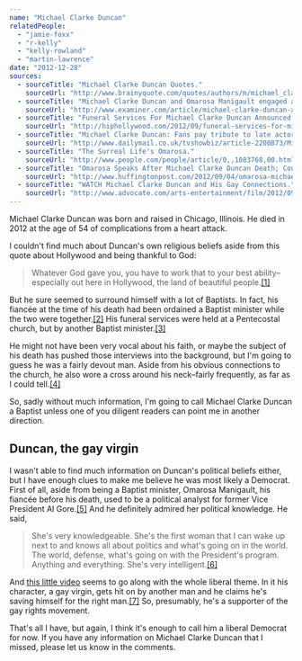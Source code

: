 ```yaml
---
name: "Michael Clarke Duncan"
relatedPeople:
  - "jamie-foxx"
  - "r-kelly"
  - "kelly-rowland"
  - "martin-lawrence"
date: "2012-12-28"
sources:
  - sourceTitle: "Michael Clarke Duncan Quotes."
    sourceUrl: "http://www.brainyquote.com/quotes/authors/m/michael_clarke_duncan.html"
  - sourceTitle: "Michael Clarke Duncan and Omarosa Manigault engaged at time of his death."
    sourceUrl: "http://www.examiner.com/article/michael-clarke-duncan-and-omarosa-manigault-engaged-at-time-of-his-death"
  - sourceTitle: "Funeral Services For Michael Clarke Duncan Announced."
    sourceUrl: "http://hiphollywood.com/2012/09/funeral-services-for-michael-clarke-duncan-announced/"
  - sourceTitle: "Michael Clarke Duncan: Fans pay tribute to late actor during public viewing of casket… followed by a screening of The Green Mile."
    sourceUrl: "http://www.dailymail.co.uk/tvshowbiz/article-2200873/Michael-Clarke-Duncan-Fans-pay-tribute-late-actor-public-viewing-casket--followed-screening-The-Green-Mile.html"
  - sourceTitle: "The Surreal Life's Omarosa."
    sourceUrl: "http://www.people.com/people/article/0,,1083768,00.html"
  - sourceTitle: "Omarosa Speaks After Michael Clarke Duncan Death; Couple's Secret Engagement Revealed."
    sourceUrl: "http://www.huffingtonpost.com/2012/09/04/omarosa-michael-clarke-duncan-engaged-wedding-wed_n_1854058.html"
  - sourceTitle: "WATCH Michael Clarke Duncan and His Gay Connections."
    sourceUrl: "http://www.advocate.com/arts-entertainment/film/2012/09/04/watch-michael-clarke-duncan-and-his-gay-connections"
---
```


Michael Clarke Duncan was born and raised in Chicago, Illinois. He died in 2012 at the age of 54 of complications from a heart attack.

I couldn't find much about Duncan's own religious beliefs aside from this quote about Hollywood and being thankful to God:

>Whatever God gave you, you have to work that to your best ability–especially out here in Hollywood, the land of beautiful people.<a class="source-citation" href="#http://www.brainyquote.com/quotes/authors/m/michael_clarke_duncan.html" title="Michael Clarke Duncan Quotes.">[1]</a>

But he sure seemed to surround himself with a lot of Baptists. In fact, his fiancée at the time of his death had been ordained a Baptist minister while the two were together.<a class="source-citation" href="#http://www.examiner.com/article/michael-clarke-duncan-and-omarosa-manigault-engaged-at-time-of-his-death" title="Michael Clarke Duncan and Omarosa Manigault engaged at time of his death.">[2]</a> His funeral services were held at a Pentecostal church, but by another Baptist minister.<a class="source-citation" href="#http://hiphollywood.com/2012/09/funeral-services-for-michael-clarke-duncan-announced/" title="Funeral Services For Michael Clarke Duncan Announced.">[3]</a>

He might not have been very vocal about his faith, or maybe the subject of his death has pushed those interviews into the background, but I'm going to guess he was a fairly devout man. Aside from his obvious connections to the church, he also wore a cross around his neck–fairly frequently, as far as I could tell.<a class="source-citation" href="#http://www.dailymail.co.uk/tvshowbiz/article-2200873/Michael-Clarke-Duncan-Fans-pay-tribute-late-actor-public-viewing-casket--followed-screening-The-Green-Mile.html" title="Michael Clarke Duncan: Fans pay tribute to late actor during public viewing of casket… followed by a screening of The Green Mile.">[4]</a>

So, sadly without much information, I'm going to call Michael Clarke Duncan a Baptist unless one of you diligent readers can point me in another direction.


## Duncan, the gay virgin

I wasn't able to find much information on Duncan's political beliefs either, but I have enough clues to make me believe he was most likely a Democrat. First of all, aside from being a Baptist minister, Omarosa Manigault, his fiancée before his death, used to be a political analyst for former Vice President Al Gore.<a class="source-citation" href="#http://www.people.com/people/article/0,,1083768,00.html" title="The Surreal Life&apos;s Omarosa.">[5]</a> And he definitely admired her political knowledge. He said,

>She's very knowledgeable. She's the first woman that I can wake up next to and knows all about politics and what's going on in the world. The world, defense, what's going on with the President's program. Anything and everything. She's very intelligent.<a class="source-citation" href="#http://www.huffingtonpost.com/2012/09/04/omarosa-michael-clarke-duncan-engaged-wedding-wed_n_1854058.html" title="Omarosa Speaks After Michael Clarke Duncan Death; Couple&apos;s Secret Engagement Revealed.">[6]</a>

And [this little video](http://www.advocate.com/arts-entertainment/film/2012/09/04/watch-michael-clarke-duncan-and-his-gay-connections) seems to go along with the whole liberal theme. In it his character, a gay virgin, gets hit on by another man and he claims he's saving himself for the right man.<a class="source-citation" href="#http://www.advocate.com/arts-entertainment/film/2012/09/04/watch-michael-clarke-duncan-and-his-gay-connections" title="WATCH Michael Clarke Duncan and His Gay Connections.">[7]</a> So, presumably, he's a supporter of the gay rights movement.

That's all I have, but again, I think it's enough to call him a liberal Democrat for now. If you have any information on Michael Clarke Duncan that I missed, please let us know in the comments.
